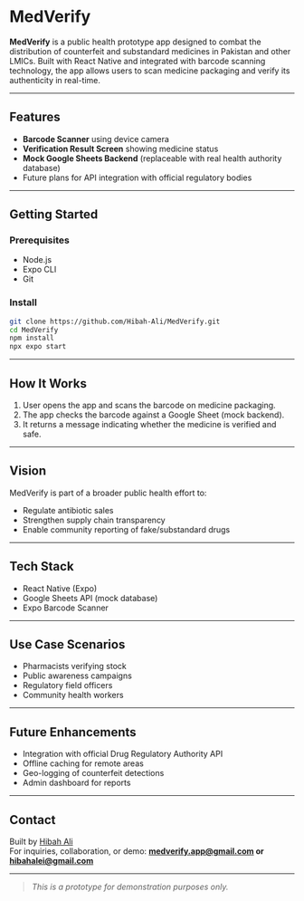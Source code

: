 
# MedVerify

**MedVerify** is a public health prototype app designed to combat the distribution of counterfeit and substandard medicines in Pakistan and other LMICs. Built with React Native and integrated with barcode scanning technology, the app allows users to scan medicine packaging and verify its authenticity in real-time.

---

##  Features

-  **Barcode Scanner** using device camera
-  **Verification Result Screen** showing medicine status
-  **Mock Google Sheets Backend** (replaceable with real health authority database)
-  Future plans for API integration with official regulatory bodies

---

##  Getting Started

### Prerequisites

- Node.js
- Expo CLI
- Git

### Install

```bash
git clone https://github.com/Hibah-Ali/MedVerify.git
cd MedVerify
npm install
npx expo start
```

---

##  How It Works

1. User opens the app and scans the barcode on medicine packaging.
2. The app checks the barcode against a Google Sheet (mock backend).
3. It returns a message indicating whether the medicine is verified and safe.

---

##  Vision

MedVerify is part of a broader public health effort to:

- Regulate antibiotic sales
- Strengthen supply chain transparency
- Enable community reporting of fake/substandard drugs

---

##  Tech Stack

- React Native (Expo)
- Google Sheets API (mock database)
- Expo Barcode Scanner

---

##  Use Case Scenarios

- Pharmacists verifying stock
- Public awareness campaigns
- Regulatory field officers
- Community health workers

---

##  Future Enhancements

- Integration with official Drug Regulatory Authority API
- Offline caching for remote areas
- Geo-logging of counterfeit detections
- Admin dashboard for reports

---

##  Contact

Built by [Hibah Ali](https://github.com/Hibah-Ali)  
For inquiries, collaboration, or demo: **medverify.app@gmail.com or hibahalei@gmail.com**

---

>  *This is a prototype for demonstration purposes only.*
